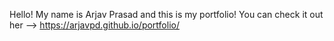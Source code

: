 Hello! My name is Arjav Prasad and this is my portfolio! You can check it out her --> https://arjavpd.github.io/portfolio/
